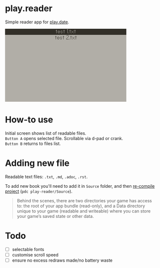 # play.reader
Simple reader app for [play.date](https://play.date).  

![example](./example.gif)

# How-to use
Initial screen shows list of readable files.  
`Button A` opens selected file. Scrollable via d-pad or crank.  
`Button B` returns to files list. 

# Adding new file
Readable text files: `.txt`, `.md`, `.adoc`, `.rst`.  

To add new book you'll need to add it in `Source` folder, and then [re-compile project](https://sdk.play.date/1.10.0/Inside%20Playdate.html#_compiling_a_project) (`pdc play-reader/Source`). 

>Behind the scenes, there are two directories your game has access to: the root of your app bundle (read-only), and a Data directory unique to your game (readable and writeable) where you can store your game’s saved state or other data.

# Todo
- [ ] selectable fonts
- [ ] customise scroll speed
- [ ] ensure no excess redraws made/no battery waste 